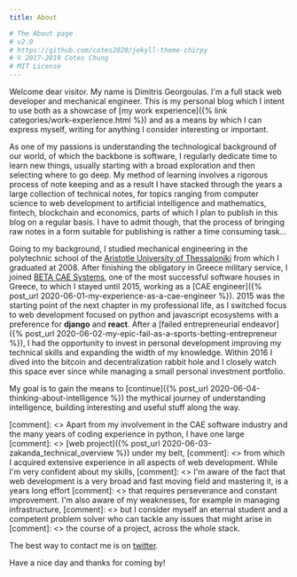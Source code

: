 ```yaml
---
title: About

# The About page
# v2.0
# https://github.com/cotes2020/jekyll-theme-chirpy
# © 2017-2019 Cotes Chung
# MIT License
---
```


Welcome dear visitor. My name is Dimitris Georgoulas. I'm a full stack web developer and mechanical engineer.
This is my personal blog which I intent to use both as a showcase of
[my work experience]({% link categories/work-experience.html %}) and as
a means by which I can express myself, writing for anything I consider interesting or important.

As one of my passions is understanding the technological background of our world, of which the backbone is software,
I regularly dedicate time to learn new things, usually starting with a broad exploration and then selecting where to go deep.
My method of learning involves a rigorous process of note keeping and as a result I have stacked through the years
a large collection of technical notes, for topics ranging from computer science to web
development to artificial intelligence and mathematics, fintech, blockchain and economics, parts of which I plan to publish in this blog on a regular basis.
I have to admit though, that the process of bringing raw notes in a form suitable for publishing is rather a time consuming task...

Going to my background, I studied mechanical engineering in the polytechnic school of the [Aristotle University of
Thessaloniki](https://en.wikipedia.org/wiki/Aristotle_University_of_Thessaloniki)
from which I graduated at 2008. After finishing the obligatory in Greece military service, I joined [BETA CAE Systems](https://www.beta-cae.com/),
one of the most successful software houses in Greece, to which I stayed until 2015, working as a [CAE engineer]({% post_url 2020-06-01-my-experience-as-a-cae-engineer %}).
2015 was the starting point of the next chapter in my professional life, as I switched focus to web development
focused on python and javascript ecosystems with a preference for **django** and **react**. After a
[failed entrepreneurial endeavor]({% post_url 2020-06-02-my-epic-fail-as-a-sports-betting-entrepreneur %}),
I had the opportunity to invest in personal development improving my technical skills and expanding the width of my knowledge.
Within 2016 I dived into the bitcoin and decentralization rabbit hole and I closely watch this space ever since while managing
a small personal investment portfolio.

My goal is to gain the means to [continue]({% post_url 2020-06-04-thinking-about-intelligence %})
the mythical journey of understanding intelligence, building interesting and useful stuff along the way.

[comment]: <> Apart from my involvement in the CAE software industry and the many years of coding experience in python, I have one large
[comment]: <> [web project]({% post_url 2020-06-03-zakanda_technical_overview %}) under my belt,
[comment]: <> from which I acquired extensive experience in all aspects of web development. While I'm very confident about my skills,
[comment]: <> I'm aware of the fact that web development is a very broad and fast moving field and mastering it, is a years long effort
[comment]: <> that requires perseverance and constant improvement. I'm also aware of my weaknesses, for example in managing infrastructure,
[comment]: <> but I consider myself an eternal student and a competent problem solver who can tackle any issues that might arise in
[comment]: <> the course of a project, across the whole stack.

The best way to contact me is on [twitter](https://twitter.com/DimiGeorgoulas).

Have a nice day and thanks for coming by!